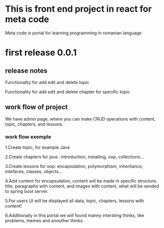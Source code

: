 # This is front end project in react for meta code

Meta code is portal for learning programming in romanian language

# first release 0.0.1

## release notes

Functionality for add edit and delete topic

Functionality for add edit and delete chapter for specific topic

## work flow of project

We have admin page, where you can make CRUD operations with content, topic, chapters, and lessons.

### work flow exemple

1.Create topic, for example Java

2.Create chapters for java : introduction, installing, oop, collections...

3.Create lessons for oop: encapsulation, polymorphism, inheritance, intefaces, classes, objects... 

4.Add content for encapsulation, content will be made in specific structure, title, paragraphs with content, and images with content, what will be sended to spring boot server.

5.For users UI will be displayed all data, topic, chapters, lessons with content!

6.Additionally in this portal we will found manny intersting thinks, like problems, memes and anouther thinks.
